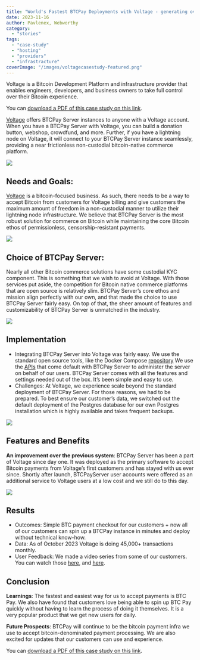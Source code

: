 ```yaml
---
title: "World's Fastest BTCPay Deployments with Voltage - generating over 45,000 invoices per month!"
date: 2023-11-16
author: Pavlenex, Webworthy
category:
  - "stories"
tags:
  - "case-study"
  - "hosting"
  - "providers"
  - "infrastracture"
coverImage: "/images/voltagecasestudy-featured.png"
---
```


Voltage is a Bitcoin Development Platform and infrastructure provider that enables engineers, developers, and business owners to take full control over their Bitcoin experience. 

You can [download a PDF of this case study on this link](https://btcpayserver.org/case-studies/voltage2023.pdf).

[Voltage](https://voltage.cloud/?utm_source=BTCPay&utm_medium=Case-Study-BTC-Pay&utm_id=BTC-Pay-Case-Study-Voltager) offers BTCPay Server instances to anyone with a Voltage account. When you have a BTCPay Server with Voltage, you can build a donation button, webshop, crowdfund, and more. Further, if you have a lightning node on Voltage, it will connect to your BTCPay Server instance seamlessly, providing a near frictionless non-custodial bitcoin-native commerce platform.  

![](/images/VoltageCaseStudy-1.png)

## Needs and Goals: 

[Voltage](https://voltage.cloud/?utm_source=BTCPay&utm_medium=Case-Study-BTC-Pay&utm_id=BTC-Pay-Case-Study-Voltager) is a bitcoin-focused business. As such, there needs to be a way to accept Bitcoin from customers for Voltage billing and give customers the maximum amount of freedom in a non-custodial manner to utilize their lightning node infrastructure. We believe that BTCPay Server is the most robust solution for commerce on Bitcoin while maintaining the core Bitcoin ethos of permissionless, censorship-resistant payments.

![](/images/VoltageCaseStudy-2.png)

## Choice of BTCPay Server:

Nearly all other Bitcoin commerce solutions have some custodial KYC component. This is something that we wish to avoid at Voltage. With those services put aside, the competition for Bitcoin native commerce platforms that are open source is relatively slim. BTCPay Server’s core ethos and mission align perfectly with our own, and that made the choice to use BTCPay Server fairly easy. On top of that, the sheer amount of features and customizability of BTCPay Server is unmatched in the industry.

![](/images/VoltageCaseStudy-3.png)

## Implementation

- Integrating BTCPay Server into Voltage was fairly easy. We use the standard open source tools, like the Docker Compose [repository](https://github.com/btcpayserver/btcpayserver-docker) We use the [APIs](https://docs.btcpayserver.org/API/Greenfield/v1/) that come default with BTCPay Server to administer the server on behalf of our users. BTCPay Server comes with all the features and settings needed out of the box. It’s been simple and easy to use.
- Challenges: At Voltage, we experience scale beyond the standard deployment of BTCPay Server. For those reasons, we had to be prepared. To best ensure our customer’s data, we switched out the default deployment of the Postgres database for our own Postgres installation which is highly available and takes frequent backups.

![](/images/VoltageCaseStudy-4.png)

## Features and Benefits

**An improvement over the previous system**: BTCPay Server has been a part of Voltage since day one. It was deployed as the primary software to accept Bitcoin payments from Voltage’s first customers and has stayed with us ever since. Shortly after launch, BTCPayServer user accounts were offered as an additional service to Voltage users at a low cost and we still do to this day.

![](/images/VoltageCaseStudy-5.png)

## Results
- Outcomes: Simple BTC payment checkout for our customers + now all of our customers can spin up a BTCPay instance in minutes and deploy without technical know-how.
- Data: As of October 2023 Voltage is doing 45,000+ transactions monthly. 
- User Feedback: We made a video series from some of our customers. You can watch those [here](https://www.youtube.com/watch?v=1W8FixsefHY), and [here](https://www.youtube.com/watch?v=mL7mZ542Vhs&t=118s).

## Conclusion

**Learnings**: The fastest and easiest way for us to accept payments is BTC Pay. We also have found that customers love being able to spin up BTC Pay quickly without having to learn the process of doing it themselves. It is a very popular product that we get new users for daily. 

**Future Prospects**: BTCPay will continue to be the bitcoin payment infra we use to accept bitcoin-denominated payment processing. We are also excited for updates that our customers can use and experience.

You can [download a PDF of this case study on this link](https://btcpayserver.org/case-studies/voltage2023.pdf).